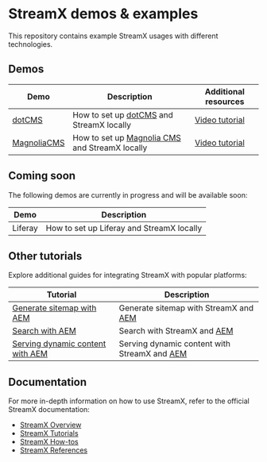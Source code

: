 # StreamX demos & examples

This repository contains example StreamX usages with different technologies.

## Demos

| Demo                                | Description | Additional resources |
|-------------------------------------| ------- | ------- |
| [dotCMS](./dotcms/README.md)        | How to set up [dotCMS](https://www2.dotcms.com/docs/latest/table-of-contents) and StreamX locally | [Video tutorial](https://www.streamx.dev/technical-blog/2024/dotcms-streamx-video-tutorial.html?utm_source=github&utm_medium=readme&utm_campaign=streamx-examples) |
| [MagnoliaCMS](./magnolia/README.md) | How to set up [Magnolia CMS](https://docs.magnolia-cms.com/product-docs/6.3/getting-started-with-magnolia/) and StreamX locally | [Video tutorial](https://www.youtube.com/watch?v=qr_IirrG3hs) |

## Coming soon

The following demos are currently in progress and will be available soon:

| Demo | Description |
| -------- | ------- |
| Liferay |  How to set up Liferay and StreamX locally |

## Other tutorials

Explore additional guides for integrating StreamX with popular platforms:

| Tutorial | Description |
| -------- | ------- |
| [Generate sitemap with AEM](https://www.streamx.dev/guides/main/generate-sitemap-aem-tutorial.html?utm_source=github&utm_medium=readme&utm_campaign=streamx-examples) | Generate sitemap with StreamX and [AEM](https://experienceleague.adobe.com/en/docs/experience-manager-65) |
| [Search with AEM](https://www.streamx.dev/guides/main/search-with-streamx-and-aem-tutorial.html?utm_source=github&utm_medium=readme&utm_campaign=streamx-examples) | Search with StreamX and [AEM](https://experienceleague.adobe.com/en/docs/experience-manager-65) |
| [Serving dynamic content with AEM](https://www.streamx.dev/guides/main/serving-dynamic-content-aem-tutorial.html?utm_source=github&utm_medium=readme&utm_campaign=streamx-examples) | Serving dynamic content with StreamX and [AEM](https://experienceleague.adobe.com/en/docs/experience-manager-65) |

## Documentation

For more in-depth information on how to use StreamX, refer to the official StreamX documentation:

- [StreamX Overview](https://www.streamx.dev/guides/main/digital-experience-mesh-overview-concept.html?utm_source=github&utm_medium=readme&utm_campaign=streamx-examples)
- [StreamX Tutorials](https://www.streamx.dev/guides/main/build-data-aggregation-tutorial.html?utm_source=github&utm_medium=readme&utm_campaign=streamx-examples)
- [StreamX How-tos](https://www.streamx.dev/guides/main/set-up-streamx-from-mesh-on-kind-cluster.html?utm_source=github&utm_medium=readme&utm_campaign=streamx-examples)
- [StreamX References](https://www.streamx.dev/guides/main/delivery-service-reference.html?utm_source=github&utm_medium=readme&utm_campaign=streamx-examples)
